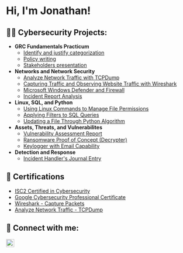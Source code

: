 <h1>Hi, I'm Jonathan!

<h2>👨‍💻 Cybersecurity Projects:</h2>

- <b>GRC Fundamentals Practicum</b>
  - [Identify and justify categorization](https://docs.google.com/document/d/1Ex_TzduED8uX6ERAMznqHnoRgdUMZQbfg8GoImMwJ3g/edit?usp=drive_link)
  - [Policy writing](https://drive.google.com/drive/folders/1j8l2vNI3szjJ7xk03OWT5P32TjP_JrZO?usp=drive_link)
  - [Stakeholders presentation]()
- <b>Networks and Network Security</b>
  - [Analyze Network Traffic with TCPDump]()
  - [Capturing Traffic and Observing Website Traffic with Wireshark]()
  - [Microsoft Windows Defender and Firewall]()
  - [Incident Report Analysis]()
- <b>Linux, SQL, and Python</b>
  - [Using Linux Commands to Manage File Permissions](https://docs.google.com/document/d/10r19rgFVQr-iHyWUES035cRTy11IdWCtyBLAoKB_tdk/edit?usp=drive_link)
  - [Applying Filters to SQL Queries](https://docs.google.com/document/d/18OVeLH0YxWQpl-SwHY6JRVI9rp2xeHVtYf13MOEbBUY/edit?usp=drive_link)
  - [Updating a File Through Python Algorithm]()
- <b>Assets, Threats, and Vulnerabilites</b>
  - [Vulnerability Assessment Report]()
  - [Ransomware Proof of Concept (Decrypter)]()
  - [Keylogger with Email Capability]()
- <b>Detection and Response</b>
  - [Incident Handler's Journal Entry]()

<h2>📄 Certifications</h2>

- [ISC2 Certified in Cybersecurity](https://www.credly.com/badges/043a9ae6-6990-47e3-b67b-1fe0709a2e4f)
- [Google Cybersecurity Professional Certificate](https://www.coursera.org/account/accomplishments/professional-cert/TXD395XY6WSY)
- [Wireshark - Capture Packets](https://coursera.org/share/efeec9148d89a27036e62d424abbf751)
- [Analyze Network Traffic - TCPDump](https://coursera.org/share/3c97bf6de49acd2585af23b52a2699e8)


<h2> 🤳 Connect with me:</h2>

[<img align="left" alt="JoshMadakor | LinkedIn" width="22px" src="https://cdn.jsdelivr.net/npm/simple-icons@v3/icons/linkedin.svg" />][linkedin]

[linkedin]: https://linkedin.com/in/jonmrodriguez
